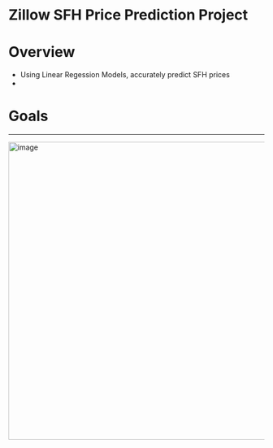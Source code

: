 # Zillow SFH Price Prediction Project

# Overview
- Using Linear Regession Models, accurately predict SFH prices
- 

# Goals
-----------
<img width="586" alt="image" src="https://user-images.githubusercontent.com/98612085/189434891-0d333546-6f4f-48a9-9287-673b05b27639.png">
